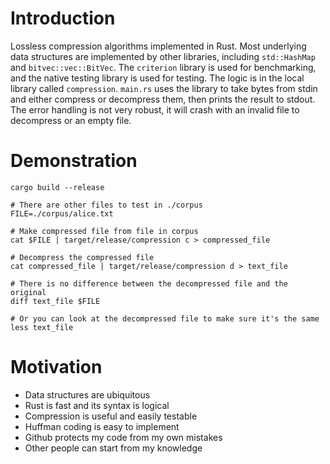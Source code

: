 # Introduction
Lossless compression algorithms implemented in Rust. Most underlying data structures are implemented by other libraries, including `std::HashMap` and `bitvec::vec::BitVec`. The `criterion` library is used for benchmarking, and the native testing library is used for testing. The logic is in the local library called `compression`. `main.rs` uses the library to take bytes from stdin and either compress or decompress them, then prints the result to stdout. The error handling is not very robust, it will crash with an invalid file to decompress or an empty file. 

# Demonstration
```
cargo build --release

# There are other files to test in ./corpus
FILE=./corpus/alice.txt

# Make compressed file from file in corpus
cat $FILE | target/release/compression c > compressed_file

# Decompress the compressed file
cat compressed_file | target/release/compression d > text_file

# There is no difference between the decompressed file and the original
diff text_file $FILE

# Or you can look at the decompressed file to make sure it's the same
less text_file
```

# Motivation
- Data structures are ubiquitous 
- Rust is fast and its syntax is logical 
- Compression is useful and easily testable
- Huffman coding is easy to implement
- Github protects my code from my own mistakes
- Other people can start from my knowledge

